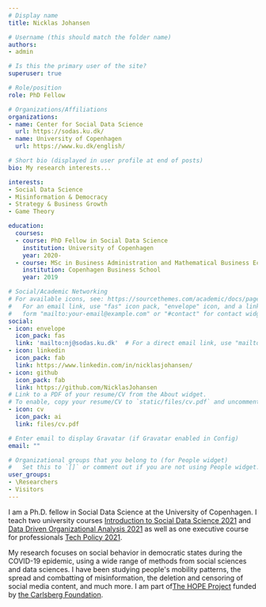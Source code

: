 ```yaml
---
# Display name
title: Nicklas Johansen

# Username (this should match the folder name)
authors:
- admin

# Is this the primary user of the site?
superuser: true

# Role/position
role: PhD Fellow

# Organizations/Affiliations
organizations:
- name: Center for Social Data Science
  url: https://sodas.ku.dk/
- name: University of Copenhagen
  url: https://www.ku.dk/english/

# Short bio (displayed in user profile at end of posts)
bio: My research interests...

interests:
- Social Data Science
- Misinformation & Democracy
- Strategy & Business Growth
- Game Theory 

education:
  courses:
  - course: PhD Fellow in Social Data Science
    institution: University of Copenhagen
    year: 2020-
  - course: MSc in Business Administration and Mathematical Business Economics
    institution: Copenhagen Business School
    year: 2019

# Social/Academic Networking
# For available icons, see: https://sourcethemes.com/academic/docs/page-builder/#icons
#   For an email link, use "fas" icon pack, "envelope" icon, and a link in the
#   form "mailto:your-email@example.com" or "#contact" for contact widget.
social:
- icon: envelope
  icon_pack: fas
  link: 'mailto:nj@sodas.ku.dk'  # For a direct email link, use "mailto:nj@sodas.ku.dk".
- icon: linkedin
  icon_pack: fab
  link: https://www.linkedin.com/in/nicklasjohansen/
- icon: github
  icon_pack: fab
  link: https://github.com/NicklasJohansen
# Link to a PDF of your resume/CV from the About widget.
# To enable, copy your resume/CV to `static/files/cv.pdf` and uncomment the lines below.
- icon: cv
  icon_pack: ai
  link: files/cv.pdf

# Enter email to display Gravatar (if Gravatar enabled in Config)
email: ""

# Organizational groups that you belong to (for People widget)
#   Set this to `[]` or comment out if you are not using People widget.
user_groups:
- \Researchers
- Visitors
---
```


I am a Ph.D. fellow in Social Data Science at the University of Copenhagen. I teach two university courses [Introduction to Social Data Science 2021](https://isdsucph.github.io/isds2021) and [Data Driven Organizational Analysis 2021](https://efteruddannelse.kurser.ku.dk/course/2021-2022/ASTK18379U) as well as one executive course for professionals [Tech Policy 2021](https://www.socialdatascience.dk/tech-policy).

My research focuses on social behavior in democratic states during the COVID-19 epidemic, using a wide range of methods from social sciences and data sciences. I have been studying people's mobility patterns, the spread and combatting of misinformation, the deletion and censoring of social media content, and much more. I am part of[The HOPE Project](https://politicalscience.ku.dk/research/projects/hope/) funded by [the Carlsberg Foundation](https://www.carlsbergfondet.dk/en).
